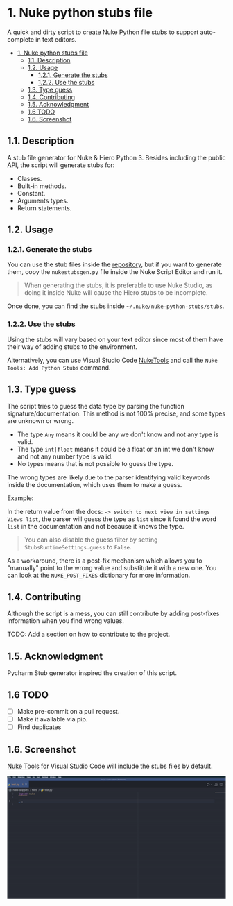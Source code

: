 # 1. Nuke python stubs file

A quick and dirty script to create Nuke Python file stubs to support auto-complete in text editors.

- [1. Nuke python stubs file](#1-nuke-python-stubs-file)
  - [1.1. Description](#11-description)
  - [1.2. Usage](#12-usage)
    - [1.2.1. Generate the stubs](#121-generate-the-stubs)
    - [1.2.2. Use the stubs](#122-use-the-stubs)
  - [1.3. Type guess](#13-type-guess)
  - [1.4. Contributing](#14-contributing)
  - [1.5. Acknowledgment](#15-acknowledgment)
  - [1.6 TODO](#16-todo)
  - [1.6. Screenshot](#16-screenshot)

## 1.1. Description

A stub file generator for Nuke & Hiero Python 3. Besides including the public API, the script will generate stubs for:

- Classes.
- Built-in methods.
- Constant.
- Arguments types.
- Return statements.

## 1.2. Usage

### 1.2.1. Generate the stubs

You can use the stub files inside the [repository](https://github.com/sisoe24/nuke-python-stubs/releases), but if you want to generate them, copy the `nukestubsgen.py` file inside the Nuke Script Editor and run it.

> When generating the stubs, it is preferable to use Nuke Studio, as doing it inside Nuke will cause the Hiero stubs to be incomplete.

Once done, you can find the stubs inside `~/.nuke/nuke-python-stubs/stubs`.

### 1.2.2. Use the stubs

Using the stubs will vary based on your text editor since most of them have their way of adding stubs to the environment.

Alternatively, you can use Visual Studio Code [NukeTools](https://marketplace.visualstudio.com/items?itemName=virgilsisoe.nuke-tools) and call the `Nuke Tools: Add Python Stubs` command.

## 1.3. Type guess

The script tries to guess the data type by parsing the function signature/documentation. This method is not 100% precise, and some types are unknown or wrong.

- The type `Any` means it could be any we don't know and not any type is valid.
- The type  `int|float` means it could be a float or an int we don't know and not any number type is valid.
- No types means that is not possible to guess the type.

The wrong types are likely due to the parser identifying valid keywords inside the documentation, which uses them to make a guess.

Example:

In the return value from the docs: `-> switch to next view in settings Views list`, the parser will guess the type as `list` since it found the word `list` in the documentation and not because it knows the type.

> You can also disable the guess filter by setting `StubsRuntimeSettings.guess` to `False`.

As a workaround, there is a post-fix mechanism which allows you to "manually" point to the wrong value and substitute it with a new one. You can look at the `NUKE_POST_FIXES` dictionary for more information.

## 1.4. Contributing

Although the script is a mess, you can still contribute by adding post-fixes information when you find wrong values.

TODO: Add a section on how to contribute to the project.

## 1.5. Acknowledgment

Pycharm Stub generator inspired the creation of this script.

## 1.6 TODO

- [ ] Make pre-commit on a pull request.
- [ ] Make it available via pip.
- [ ] Find duplicates

## 1.6. Screenshot

[Nuke Tools](https://marketplace.visualstudio.com/items?itemName=virgilsisoe.nuke-tools) for Visual Studio Code will include the stubs files by default.

![Alt text](images/auto_complete.gif)
